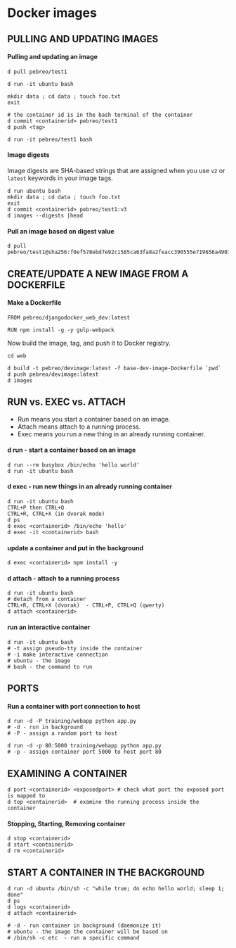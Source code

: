 # Docker images


PULLING AND UPDATING IMAGES
--------------------------
#### Pulling and updating an image
```
d pull pebreo/test1

d run -it ubuntu bash

mkdir data ; cd data ; touch foo.txt 
exit

# the container id is in the bash terminal of the container
d commit <containerid> pebreo/test1
d push <tag>

d run -it pebreo/test1 bash
```
#### Image digests
Image digests are SHA-based strings that are assigned when you use `v2` or `latest`
keywords in your image tags.
```
d run ubuntu bash
mkdir data ; cd data ; touch foo.txt
exit
d commit <containerid> pebreo/test1:v3
d images --digests |head
```
#### Pull an image based on digest value
```
d pull pebreo/test1@sha256:f0ef578ebd7e92c1585ca63fa8a2feacc390555e719656a490183d37f892b46d
```

CREATE/UPDATE A NEW IMAGE FROM A DOCKERFILE
-----------------------------------
#### Make a Dockerfile
```
FROM pebreo/djangodocker_web_dev:latest

RUN npm install -g -y gulp-webpack
```
Now build the image, tag, and push it to Docker registry.
```
cd web

d build -t pebreo/devimage:latest -f base-dev-image-Dockerfile `pwd`
d push pebreo/devimage:latest
d images
```


RUN vs. EXEC vs. ATTACH 
----------------------
* Run means you start a container based on an image.
* Attach means attach to a running process.
* Exec means you run a new thing in an already running container.

#### d run - start a container based on an image
```
d run --rm busybox /bin/echo 'hello world'
d run -it ubuntu bash
```
#### d exec  - run new things in an already running container
```
d run -it ubuntu bash
CTRL+P then CTRL+Q
CTRL+R, CTRL+X (in dvorak mode)
d ps
d exec <containerid> /bin/echo 'hello'
d exec -it <containerid> bash
```
#### update a container and put in the background
```
d exec <containerid> npm install -y 
```

#### d attach - attach to a running process
```
d run -it ubuntu bash
# detach from a container
CTRL+R, CTRL+X (dvorak)  - CTRL+P, CTRL+Q (qwerty)
d attach <containerid>
```


#### run an interactive container
```
d run -it ubuntu bash
# -t assign pseudo-tty inside the container
# -i make interactive connection 
# ubuntu - the image
# bash - the command to run
```

PORTS
------
#### Run a container with port connection to host
```
d run -d -P training/webapp python app.py
# -d - run in background
# -P - assign a random port to host

d run -d -p 80:5000 training/webapp python app.py
# -p - assign container port 5000 to host port 80
```

EXAMINING A CONTAINER
----------------------
```
d port <containerid> <exposedport> # check what port the exposed port is mapped to
d top <containerid>  # examine the running process inside the container
```
#### Stopping, Starting, Removing container
```
d stop <containerid>
d start <containerid>
d rm <containerid>
```

START A CONTAINER IN THE BACKGROUND
------------------------------------
```
d run -d ubuntu /bin/sh -c "while true; do echo hello world; sleep 1; done"
d ps
d logs <containerid>
d attach <containerid>

# -d - run container in background (daemonize it)
# ubuntu - the image the container will be based on
# /bin/sh -c etc  - run a specific command
```








